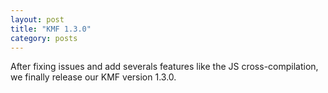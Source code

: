 ```yaml
---
layout: post
title: "KMF 1.3.0"
category: posts
---
```


After fixing issues and add severals features like the JS cross-compilation, we finally release our KMF version 1.3.0.